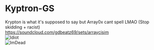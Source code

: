 # Kyptron-GS
Krypton is what it's supposed to say but Array0x cant spell LMAO (Stop skidding + racist)
<br>
https://soundcloud.com/gdbeatz69/sets/arraycisim
<br>
![Idiot](https://user-images.githubusercontent.com/61432333/195966663-6eee5b7e-e944-45e5-9457-874af4c4f206.png)
<br>
![ImDead](https://user-images.githubusercontent.com/61432333/195966692-845d6669-0884-40e8-8be6-3a435578d125.png)
